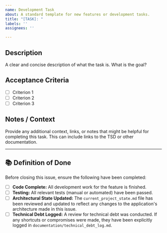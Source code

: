 ```yaml
---
name: Development Task
about: A standard template for new features or development tasks.
title: "[TASK]: "
labels: ''
assignees: ''

---
```


## Description

A clear and concise description of what the task is. What is the goal?

## Acceptance Criteria

- [ ] Criterion 1
- [ ] Criterion 2
- [ ] Criterion 3

## Notes / Context

Provide any additional context, links, or notes that might be helpful for completing this task. This can include links to the TSD or other documentation.

---

## 📚 Definition of Done

Before closing this issue, ensure the following have been completed:

- [ ] **Code Complete:** All development work for the feature is finished.
- [ ] **Testing:** All relevant tests (manual or automated) have been passed.
- [ ] **Architectural State Updated:** The `current_project_state.md` file has been reviewed and updated to reflect any changes to the application's architecture made in this issue.
- [ ] **Technical Debt Logged:** A review for technical debt was conducted. If any shortcuts or compromises were made, they have been explicitly logged in `documentation/technical_debt_log.md`.